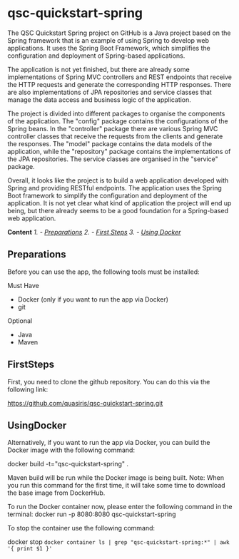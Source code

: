 
# qsc-quickstart-spring

The QSC Quickstart Spring project on GitHub is a Java project based on the Spring framework that is an example of using Spring to develop web applications. It uses the Spring Boot Framework, which simplifies the configuration and deployment of Spring-based applications.

The application is not yet finished, but there are already some implementations of Spring MVC controllers and REST endpoints that receive the HTTP requests and generate the corresponding HTTP responses. There are also implementations of JPA repositories and service classes that manage the data access and business logic of the application.

The project is divided into different packages to organise the components of the application. The "config" package contains the configurations of the Spring beans. In the "controller" package there are various Spring MVC controller classes that receive the requests from the clients and generate the responses. The "model" package contains the data models of the application, while the "repository" package contains the implementations of the JPA repositories. The service classes are organised in the "service" package.

Overall, it looks like the project is to build a web application developed with Spring and providing RESTful endpoints. The application uses the Spring Boot framework to simplify the configuration and deployment of the application. It is not yet clear what kind of application the project will end up being, but there already seems to be a good foundation for a Spring-based web application.


**Content**
*1. - [Preparations](#Preparations)*
*2. - [First Steps](#FirstSteps)*
*3. - [Using Docker](#UsingDocker)*


## Preparations

Before you can use the app, the following tools must be installed:

Must Have
- Docker (only if you want to run the app via Docker)
- git

Optional
- Java
- Maven

## FirstSteps

First, you need to clone the github repository. You can do this via the following link:

https://github.com/quasiris/qsc-quickstart-spring.git

## UsingDocker

Alternatively, if you want to run the app via Docker, you can build the Docker image with the following command:

docker build -t="qsc-quickstart-spring" .

Maven build will be run while the Docker image is being built.
Note: When you run this command for the first time, it will take some time to download the base image from DockerHub.

To run the Docker container now, please enter the following command in the terminal:
docker run -p 8080:8080 qsc-quickstart-spring

To stop the container use the following command:

docker stop `docker container ls | grep "qsc-quickstart-spring:*" | awk '{ print $1 }'`
